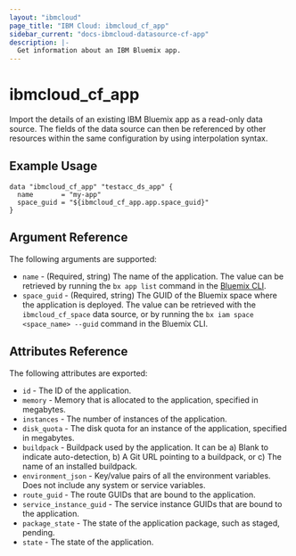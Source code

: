 ```yaml
---
layout: "ibmcloud"
page_title: "IBM Cloud: ibmcloud_cf_app"
sidebar_current: "docs-ibmcloud-datasource-cf-app"
description: |-
  Get information about an IBM Bluemix app.
---
```


# ibmcloud\_cf_app

Import the details of an existing IBM Bluemix app as a read-only data source. The fields of the data source can then be referenced by other resources within the same configuration by using interpolation syntax. 

## Example Usage

```hcl
data "ibmcloud_cf_app" "testacc_ds_app" {
  name       = "my-app"
  space_guid = "${ibmcloud_cf_app.app.space_guid}"
}
```

## Argument Reference

The following arguments are supported:

* `name` - (Required, string) The name of the application. The value can be retrieved by running the `bx app list` command in the [Bluemix CLI](https://console.ng.bluemix.net/docs/cli/reference/bluemix_cli/index.html#getting-started).
* `space_guid` - (Required, string) The GUID of the Bluemix space where the application is deployed. The value can be retrieved with the `ibmcloud_cf_space` data source, or by running the `bx iam space <space_name> --guid` command in the Bluemix CLI.

## Attributes Reference

The following attributes are exported:

* `id` - The ID of the application.
* `memory` - Memory that is allocated to the application, specified in megabytes.
* `instances` - The number of instances of the application.
* `disk_quota` - The disk quota for an instance of the application, specified in megabytes.
* `buildpack` - Buildpack used by the application. It can be a) Blank to indicate auto-detection, b) A Git URL pointing to a buildpack, or c) The name of an installed buildpack.
* `environment_json` - Key/value pairs of all the environment variables. Does not include any system or service variables.
* `route_guid` - The route GUIDs that are bound to the application.
* `service_instance_guid` - The service instance GUIDs that are bound to the application.
* `package_state` - The state of the application package, such as staged, pending.
* `state` - The state of the application.
